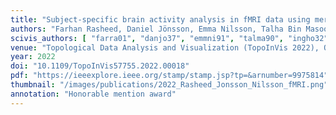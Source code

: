 ```yaml
---
title: "Subject-specific brain activity analysis in fMRI data using merge trees"
authors: "Farhan Rasheed, Daniel Jönsson, Emma Nilsson, Talha Bin Masood, Ingrid Hotz"
scivis_authors: [ "farra01", "danjo37", "emmni91", "talma90", "ingho32" ]
venue: "Topological Data Analysis and Visualization (TopoInVis 2022), Oklahoma City, USA, pages 113-123"
year: 2022
doi: "10.1109/TopoInVis57755.2022.00018"
pdf: "https://ieeexplore.ieee.org/stamp/stamp.jsp?tp=&arnumber=9975814"
thumbnail: "/images/publications/2022_Rasheed_Jonsson_Nilsson_fMRI.png"
annotation: "Honorable mention award"
---
```

